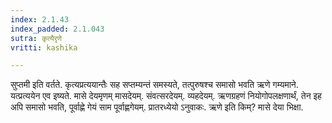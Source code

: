 ```yaml
---
index: 2.1.43
index_padded: 2.1.043
sutra: कृत्यैरृणे
vritti: kashika

---
```

सुप्तमी इति वर्तते. कृत्यप्रत्ययान्तैः सह सप्तम्यन्तं समस्यते, तत्पुरुषश्च समासो भवति ऋणे गम्यमाने. यत्प्रत्ययेन एव इष्यते. मासे देयमृणम् मासदेयम्. संवत्सरदेयम्. व्यहदेयम्. ऋणग्रहणं नियोगोपलक्षणार्थं, तेन इह अपि समासो भवति, पूर्वाह्णे गेयं साम पूर्वाह्णगेयम्. प्रातरध्येयो ऽनुवाकः. ऋणे इति किम्? मासे देया भिक्षा.